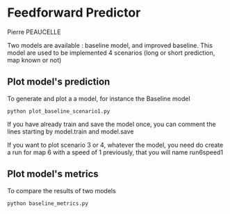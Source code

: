 # Feedforward Predictor

Pierre PEAUCELLE

Two models are available : baseline model, and improved baseline. 
This model are used to be implemented 4 scenarios (long or short prediction, map known or not)
 

## Plot model's prediction

To generate and plot a a model, for instance the Baseline model

```
python plot_baseline_scenario1.py
```
If you have already train and save the model once, you can comment the lines starting by model.train and model.save

If you want to plot scenario 3 or 4, whatever the model, you need do create a run for map 6 with a speed of 1 previously, that you will name run6speed1

## Plot model's metrics

To compare the results of two models

```
python baseline_metrics.py
```
